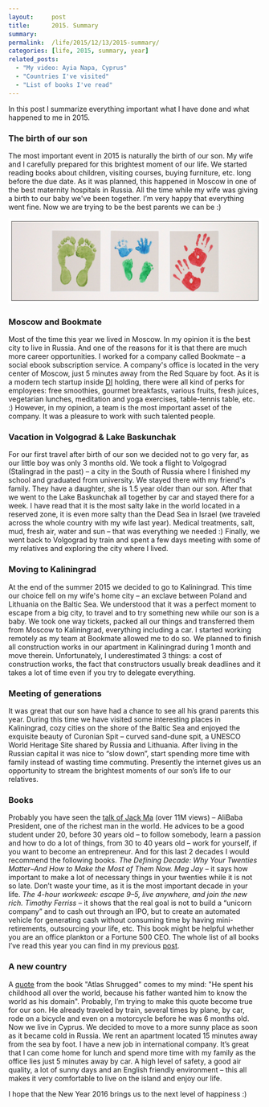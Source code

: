 ```yaml
---
layout:     post
title:      2015. Summary
summary:
permalink:  /life/2015/12/13/2015-summary/
categories: [life, 2015, summary, year]
related_posts:
  - "My video: Ayia Napa, Cyprus"
  - "Countries I've visited"
  - "List of books I've read"
---
```


In this post I summarize everything important what I have done and what happened to me in 2015.

### The birth of our son
The most important event in 2015 is naturally the birth of our son.
My wife and I carefully prepared for this brightest moment of our life.
We started reading books about children, visiting courses, buying furniture, etc. long before the due date.
As it was planned, this happened in Moscow in one of the best maternity hospitals in Russia.
All the time while my wife was giving a birth to our baby we've been together.
I’m very happy that everything went fine. Now we are trying to be the best parents we can be :)

![](/images/2015-12-13-2015-summary.jpg)

### Moscow and Bookmate
Most of the time this year we lived in Moscow.
In my opinion it is the best city to live in Russia.
And one of the reasons for it is that there are much more career opportunities.
I worked for a company called Bookmate – a social ebook subscription service.
A company's office is located in the very center of Moscow, just 5 minutes away from the Red Square by foot.
As it is a modern tech startup inside [DI](http://icanchoose.ru/company/dream-industries/) holding, there were all kind of perks for employees: free smoothies, gourmet breakfasts, various fruits, fresh juices, vegetarian lunches, meditation and yoga exercises, table-tennis table, etc. :)
However, in my opinion, a team is the most important asset of the company.
It was a pleasure to work with such talented people.

### Vacation in Volgograd & Lake Baskunchak
For our first travel after birth of our son we decided not to go very far, as our little boy was only 3 months old.
We took a flight to Volgograd (Stalingrad in the past) – a city in the South of Russia where I finished my school and graduated from university.
We stayed there with my friend's family.
They have a daughter, she is 1.5 year older than our son.
After that we went to the Lake Baskunchak all together by car and stayed there for a week.
I have read that it is the most salty lake in the world located in a reserved zone, it is even more salty than the Dead Sea in Israel (we traveled across the whole country with my wife last year).
Medical treatments, salt, mud, fresh air, water and sun – that was everything we needed :)
Finally, we went back to Volgograd by train and spent a few days meeting with some of my relatives and exploring the city where I lived.

### Moving to Kaliningrad
At the end of the summer 2015 we decided to go to Kaliningrad.
This time our choice fell on my wife's home city – an exclave between Poland and Lithuania on the Baltic Sea.
We understood that it was a perfect moment to escape from a big city, to travel and to try something new while our son is a baby.
We took one way tickets, packed all our things and transferred them from Moscow to Kaliningrad, everything including a car.
I started working remotely as my team at Bookmate allowed me to do so.
We planned to finish all construction works in our apartment in Kaliningrad during 1 month and move therein.
Unfortunately, I underestimated 3 things: a cost of construction works, the fact that constructors usually break deadlines and it takes a lot of time even if you try to delegate everything.

### Meeting of generations
It was great that our son have had a chance to see all his grand parents this year.
During this time we have visited some interesting places in Kaliningrad, cozy cities on the shore of the Baltic Sea and enjoyed the exquisite beauty of Curonian Spit – curved sand-dune spit, a UNESCO World Heritage Site shared by Russia and Lithuania.
After living in the Russian capital it was nice to “slow down”, start spending more time with family instead of wasting time commuting.
Presently the internet gives us an opportunity to stream the brightest moments of our son’s life to our relatives.

### Books
Probably you have seen the [talk of Jack Ma](https://www.facebook.com/DrSaiSatish/videos/834355316632702) (over 11M views) – AliBaba President, one of the richest man in the world.
He advices to be a good student under 20, before 30 years old – to follow somebody, learn a passion and how to do a lot of things, from 30 to 40 years old – work for yourself, if you want to become an entrepreneur.
And for this last 2 decades I would recommend the following books. *The Defining Decade: Why Your Twenties Matter–And How to Make the Most of Them Now. Meg Jay* – it says how important to make a lot of necessary things in your twenties while it is not so late.
Don’t waste your time, as it is the most important decade in your life.
*The 4-hour workweek: escape 9–5, live anywhere, and join the new rich. Timothy Ferriss* – it shows that the real goal is not to build a “unicorn company” and to cash out through an IPO, but to create an automated vehicle for generating cash without consuming time by having mini-retirements, outsourcing your life, etc.
This book might be helpful whether you are an office plankton or a Fortune 500 CEO.
The whole list of all books I’ve read this year you can find in my previous [post](/books/2015/12/05/list-of-books-i-have-read/).

### A new country
A [quote](/books/2013/08/09/favorite-quotes/) from the book "Atlas Shrugged" comes to my mind: "He spent his childhood all over the world, because his father wanted him to know the world as his domain".
Probably, I’m trying to make this quote become true for our son.
He already traveled by train, several times by plane, by car, rode on a bicycle and even on a motorcycle before he was 6 months old.
Now we live in Cyprus.
We decided to move to a more sunny place as soon as it became cold in Russia.
We rent an apartment located 15 minutes away from the sea by foot.
I have a new job in international company.
It’s great that I can come home for lunch and spend more time with my family as the office lies just 5 minutes away by car.
A high level of safety, a good air quality, a lot of sunny days and an English friendly environment – this all makes it very comfortable to live on the island and enjoy our life.

I hope that the New Year 2016 brings us to the next level of happiness :)
